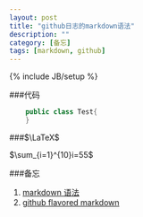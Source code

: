 ```yaml
---
layout: post
title: "github日志的markdown语法"
description: ""
category: [备忘]
tags: [markdown, github]
---
```

{% include JB/setup %}

###代码
```java
	public class Test{
	}
```

###$\LaTeX$

$\sum_{i=1}^{10}i=55$

###备忘

1. [markdown 语法](http://daringfireball.net/projects/markdown/syntax)
1. [github flavored markdown](http://github.github.com/github-flavored-markdown/)
